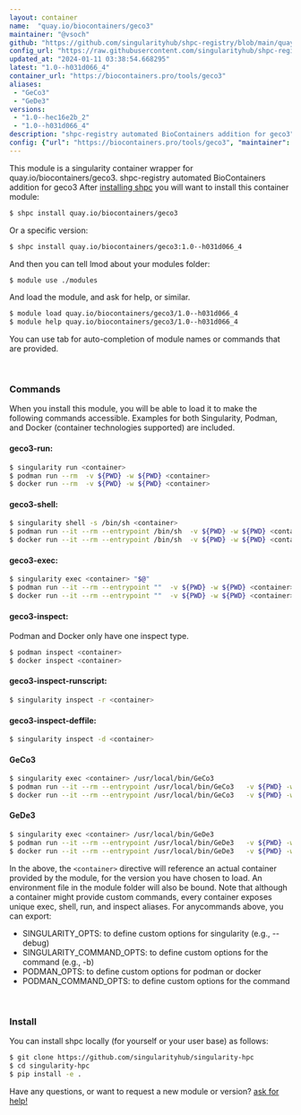```yaml
---
layout: container
name:  "quay.io/biocontainers/geco3"
maintainer: "@vsoch"
github: "https://github.com/singularityhub/shpc-registry/blob/main/quay.io/biocontainers/geco3/container.yaml"
config_url: "https://raw.githubusercontent.com/singularityhub/shpc-registry/main/quay.io/biocontainers/geco3/container.yaml"
updated_at: "2024-01-11 03:38:54.668295"
latest: "1.0--h031d066_4"
container_url: "https://biocontainers.pro/tools/geco3"
aliases:
 - "GeCo3"
 - "GeDe3"
versions:
 - "1.0--hec16e2b_2"
 - "1.0--h031d066_4"
description: "shpc-registry automated BioContainers addition for geco3"
config: {"url": "https://biocontainers.pro/tools/geco3", "maintainer": "@vsoch", "description": "shpc-registry automated BioContainers addition for geco3", "latest": {"1.0--h031d066_4": "sha256:e11849f82e41170a733f4e04a2b0ad533218647dcca2020e6d07dc3e665fa5a8"}, "tags": {"1.0--hec16e2b_2": "sha256:5272443167985ac059e2cafb1dbcfa3424d38b47a6f6daf487c4a1f694509436", "1.0--h031d066_4": "sha256:e11849f82e41170a733f4e04a2b0ad533218647dcca2020e6d07dc3e665fa5a8"}, "docker": "quay.io/biocontainers/geco3", "aliases": {"GeCo3": "/usr/local/bin/GeCo3", "GeDe3": "/usr/local/bin/GeDe3"}}
---
```


This module is a singularity container wrapper for quay.io/biocontainers/geco3.
shpc-registry automated BioContainers addition for geco3
After [installing shpc](#install) you will want to install this container module:


```bash
$ shpc install quay.io/biocontainers/geco3
```

Or a specific version:

```bash
$ shpc install quay.io/biocontainers/geco3:1.0--h031d066_4
```

And then you can tell lmod about your modules folder:

```bash
$ module use ./modules
```

And load the module, and ask for help, or similar.

```bash
$ module load quay.io/biocontainers/geco3/1.0--h031d066_4
$ module help quay.io/biocontainers/geco3/1.0--h031d066_4
```

You can use tab for auto-completion of module names or commands that are provided.

<br>

### Commands

When you install this module, you will be able to load it to make the following commands accessible.
Examples for both Singularity, Podman, and Docker (container technologies supported) are included.

#### geco3-run:

```bash
$ singularity run <container>
$ podman run --rm  -v ${PWD} -w ${PWD} <container>
$ docker run --rm  -v ${PWD} -w ${PWD} <container>
```

#### geco3-shell:

```bash
$ singularity shell -s /bin/sh <container>
$ podman run --it --rm --entrypoint /bin/sh  -v ${PWD} -w ${PWD} <container>
$ docker run --it --rm --entrypoint /bin/sh  -v ${PWD} -w ${PWD} <container>
```

#### geco3-exec:

```bash
$ singularity exec <container> "$@"
$ podman run --it --rm --entrypoint ""  -v ${PWD} -w ${PWD} <container> "$@"
$ docker run --it --rm --entrypoint ""  -v ${PWD} -w ${PWD} <container> "$@"
```

#### geco3-inspect:

Podman and Docker only have one inspect type.

```bash
$ podman inspect <container>
$ docker inspect <container>
```

#### geco3-inspect-runscript:

```bash
$ singularity inspect -r <container>
```

#### geco3-inspect-deffile:

```bash
$ singularity inspect -d <container>
```


#### GeCo3

```bash
$ singularity exec <container> /usr/local/bin/GeCo3
$ podman run --it --rm --entrypoint /usr/local/bin/GeCo3   -v ${PWD} -w ${PWD} <container> -c " $@"
$ docker run --it --rm --entrypoint /usr/local/bin/GeCo3   -v ${PWD} -w ${PWD} <container> -c " $@"
```


#### GeDe3

```bash
$ singularity exec <container> /usr/local/bin/GeDe3
$ podman run --it --rm --entrypoint /usr/local/bin/GeDe3   -v ${PWD} -w ${PWD} <container> -c " $@"
$ docker run --it --rm --entrypoint /usr/local/bin/GeDe3   -v ${PWD} -w ${PWD} <container> -c " $@"
```



In the above, the `<container>` directive will reference an actual container provided
by the module, for the version you have chosen to load. An environment file in the
module folder will also be bound. Note that although a container
might provide custom commands, every container exposes unique exec, shell, run, and
inspect aliases. For anycommands above, you can export:

 - SINGULARITY_OPTS: to define custom options for singularity (e.g., --debug)
 - SINGULARITY_COMMAND_OPTS: to define custom options for the command (e.g., -b)
 - PODMAN_OPTS: to define custom options for podman or docker
 - PODMAN_COMMAND_OPTS: to define custom options for the command

<br>

### Install

You can install shpc locally (for yourself or your user base) as follows:

```bash
$ git clone https://github.com/singularityhub/singularity-hpc
$ cd singularity-hpc
$ pip install -e .
```

Have any questions, or want to request a new module or version? [ask for help!](https://github.com/singularityhub/singularity-hpc/issues)